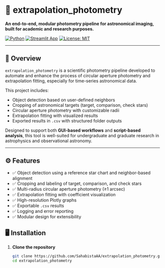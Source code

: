 # 🔭 extrapolation_photometry

**An end-to-end, modular photometry pipeline for astronomical imaging, built for academic and research purposes.**

[![Python](https://img.shields.io/badge/Python-3.8+-blue.svg)](https://www.python.org/)
[![Streamlit App](https://img.shields.io/badge/Streamlit-Enabled-green)](https://streamlit.io/)
[![License: MIT](https://img.shields.io/badge/License-MIT-yellow.svg)](./LICENSE)

---

## 🌌 Overview

`extrapolation_photometry` is a scientific photometry pipeline developed to automate and enhance the process of circular aperture photometry and extrapolation fitting, especially for time-series astronomical data.

This project includes:
- Object detection based on user-defined neighbors
- Cropping of astronomical targets (target, comparison, check stars)
- Circular aperture photometry with customizable radii
- Extrapolation fitting with visualized results
- Exported results in `.csv` with structured folder outputs

Designed to support both **GUI-based workflows** and **script-based analysis**, this tool is well-suited for undergraduate and graduate research in astrophysics and observational astronomy.

---
## ⚙️ Features

- ✅ Object detection using a reference star chart and neighbor-based alignment  
- ✅ Cropping and labeling of target, comparison, and check stars  
- ✅ Multi-radius circular aperture photometry (≥1 arcsec)  
- ✅ Extrapolation fitting with coefficient visualization  
- ✅ High-resolution Plotly graphs  
- ✅ Exportable `.csv` results  
- ✅ Logging and error reporting  
- ✅ Modular design for extensibility

## 🖥️ Installation

1. **Clone the repository**
   ```bash
   git clone https://github.com/SahabistaAA/extrapolation_photometry.git
   cd extrapolation_photometry
